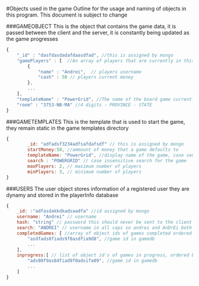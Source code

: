 #Objects used in the game
Outline for the usage and naming of objects in this program.
This document is subject to change

###GAMEOBJECT
This is the object that contains the game data, it is passed between the client and the server, it is constantly being updated as the game progresses

```javascript
{
	"_id" : "dasfdasdadafdaasdfad", //this is assigned by mongo 
	"gamePlayers" : [  //An array of players that are currently in this game
		{  
			"name" : "Andrei",  // players username
			"cash" : 50 // players current money
		},  
		...
	], 
	"templateName" : "PowerGrid", //The name of the board game currently being played
	"room" : "3753-NB-MA" //4 digits - PROVINCE - STATE 
}
```

###GAMETEMPLATES
This is the template that is used to start the game, they remain static in the game templates directory

```javascript
{ 
    	_id: "adfadsf3234adfsafdafsdf" // this is assigned by mongo
    	startMoney:50, //ammount of money that a game defaults to  
    	templateName: "PowerGrid", //display name of the game, case sensitive
    	search : "POWERGRID" // case insensitive search for the game
    	maxPlayers: 2, // maximum number of players
    	minPlayers: 3, // minimum number of players
}
```
###USERS
The user object stores information of a registered user they are dynamy and stored in the playerInfo database

```javascript
{
	_id: :"adfasdakkdkadsaadfa" //id assigned by mongo
	username: "Andrei" // username 
	hash: "string" // password this should never be sent to the client
    search: "ANDREI" // username in all caps so andrei and AnDrEi both match this object
	completedGames: [ //array of object ids of games completed ordered by creation
		"asdfads8fiads9f8asdfia9d8", //game id in gamedb
		...	
	],
	inprogress:[ // list of object id's of games in progress, ordered by creation
		"ads80f9as8dfiad9f0adsifa09", //game id in gamedb
		...
	]
}
```
